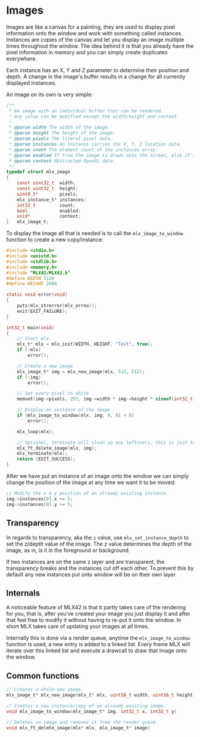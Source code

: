 <!----------------------------------------------------------------------------
Copyright @ 2021-2022 Codam Coding College. All rights reserved.
See copyright and license notice in the root project for more information.
----------------------------------------------------------------------------->

# Images

Images are like a canvas for a painting, they are used to display pixel information onto the window and work with something called instances.
Instances are copies of the canvas and let you display an image multiple times throughout the window. The idea behind it is that you already 
have the pixel information in memory and you can simply create duplicates everywhere.

Each instance has an X, Y and Z parameter to determine their position and depth.
A change in the image's buffer results in a change for all currently displayed instances.

An image on its own is very simple:
```c
/**
 * An image with an individual buffer that can be rendered.
 * Any value can be modified except the width/height and context.
 * 
 * @param width The width of the image.
 * @param height The height of the image.
 * @param pixels The literal pixel data.
 * @param instances An instance carries the X, Y, Z location data.
 * @param count The element count of the instances array.
 * @param enabled If true the image is drawn onto the screen, else it's not.
 * @param context Abstracted OpenGL data.
 */
typedef struct mlx_image
{
	const uint32_t	width;
	const uint32_t	height;
	uint8_t*		pixels;
	mlx_instance_t*	instances;
	int32_t			count;
	bool			enabled;
	void*			context;
}	mlx_image_t;
```

To display the image all that is needed is to call the `mlx_image_to_window` function to create a new copy/instance:
```c
#include <stdio.h>
#include <unistd.h>
#include <stdlib.h>
#include <memory.h>
#include "MLX42/MLX42.h"
#define WIDTH 5120
#define HEIGHT 2880

static void error(void)
{
	puts(mlx_strerror(mlx_errno));
	exit(EXIT_FAILURE);
}

int32_t	main(void)
{
	// Start mlx
	mlx_t* mlx = mlx_init(WIDTH, HEIGHT, "Test", true);
	if (!mlx)
        error();

	// Create a new image
	mlx_image_t* img = mlx_new_image(mlx, 512, 512);
	if (!img)
		error();

	// Set every pixel to white
	memset(img->pixels, 255, img->width * img->height * sizeof(int32_t));

	// Display an instance of the image
	if (mlx_image_to_window(mlx, img, 0, 0) < 0)
        error();

	mlx_loop(mlx);

	// Optional, terminate will clean up any leftovers, this is just to demonstrate.
	mlx_ft_delete_image(mlx, img);
	mlx_terminate(mlx);
	return (EXIT_SUCCESS);
}
```

After we have put an instance of an image onto the window we can simply change the position of the image at any time
we want it to be moved:
```c
// Modify the x & y position of an already existing instance.
img->instances[0].x += 5;
img->instances[0].y += 5;
```

## Transparency
In regards to transparency, aka the `z` value, use `mlx_set_instance_depth` to set the z/depth value of the image.
The z value determines the depth of the image, as in, is it in the foreground or background.

If two instances are on the same z layer and are transparent, the transparency breaks and the instances cut off each other.
To prevent this by default any new instances put onto window will be on their own layer.

## Internals
A noticeable feature of MLX42 is that it partly takes care of the rendering for you, that is, after you've created your image you just display it 
and after that feel free to modify it without having to re-put it onto the window. In short MLX takes care of updating your images at all times.

Internally this is done via a render queue, anytime the `mlx_image_to_window` function is used, a new entry is added to a linked list.
Every frame MLX will iterate over this linked list and execute a drawcall to draw that image onto the window.

## Common functions

```c
// Creates a whole new image.
mlx_image_t* mlx_new_image(mlx_t* mlx, uint16_t width, uint16_t height)
```

```c
// Creates a new instance/copy of an already existing image.
void mlx_image_to_window(mlx_image_t* img, int32_t x, int32_t y)
```

```c
// Deletes an image and removes it from the render queue.
void mlx_ft_delete_image(mlx* mlx, mlx_image_t* image)
```

